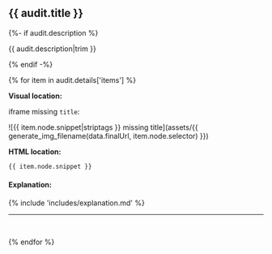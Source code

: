 ## {{ audit.title }}

{%- if audit.description %}

{{ audit.description|trim }}

{% endif -%}

{% for item in audit.details['items'] %}

__Visual location:__

iframe missing `title`:

![{{ item.node.snippet|striptags }} missing title](assets/{{ generate_img_filename(data.finalUrl, item.node.selector) }})

__HTML location:__

```html
{{ item.node.snippet }}
```

#### Explanation:

{% include 'includes/explanation.md' %}

---
<br>

{% endfor %}